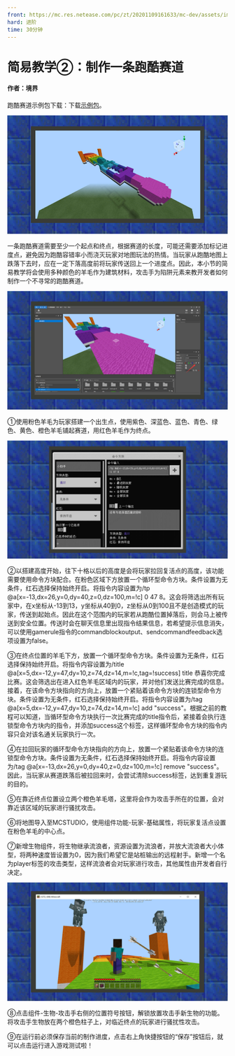 ```yaml
---
front: https://mc.res.netease.com/pc/zt/20201109161633/mc-dev/assets/img/7_1.6371e1df.png
hard: 进阶
time: 30分钟
---
```


# 简易教学②：制作一条跑酷赛道

#### 作者：境界



跑酷赛道示例包下载：下载[示例包](https://g79.gdl.netease.com/guidedemo-case5.zip)。



<img src="./images/7_1.png" style="zoom:150%;" />

一条跑酷赛道需要至少一个起点和终点，根据赛道的长度，可能还需要添加标记进度点，避免因为跑酷容错率小而浇灭玩家对地图玩法的热情。当玩家从跑酷地图上跌落下去时，应在一定下落高度前将玩家传送回上一个进度点。因此，本小节的简易教学将会使用多种颜色的羊毛作为建筑材料，攻击手为陷阱元素来教开发者如何制作一个不寻常的跑酷赛道。



![](./images/7_2.png)

①使用粉色羊毛为玩家搭建一个出生点，使用紫色、深蓝色、蓝色、青色、绿色、黄色、橙色羊毛铺起赛道，用红色羊毛作为终点。



![](./images/7_3.png)

②以搭建高度开始，往下十格以后的高度是会将玩家拉回复活点的高度，该功能需要使用命令方块配合。在粉色区域下方放置一个循环型命令方块。条件设置为无条件，红石选择保持始终开启。将指令内容设置为/tp @a[x=-13,dx=26,y=0,dy=40,z=0,dz=100,m=!c] 0 47 8。这会将筛选出所有玩家中，在x坐标从-13到13，y坐标从40到0，z坐标从0到100且不是创造模式的玩家，传送到起始点。因此在这个范围内的玩家若从跑酷位置掉落后，则会马上被传送到安全位置。传送时会在聊天信息里出现指令结果信息，若希望提示信息消失，可以使用gamerule指令的commandblockoutput、sendcommandfeedback选项设置为false。

③在终点位置的羊毛下方，放置一个循环型命令方块。条件设置为无条件，红石选择保持始终开启。将指令内容设置为/title @a[x=5,dx=-12,y=47,dy=10,z=74,dz=14,m=!c,tag=!success] title 恭喜你完成比赛。这会筛选出在进入红色羊毛区域内的玩家，并对他们发送比赛完成的信息。接着，在该命令方块指向的方向上，放置一个紧贴着该命令方块的连锁型命令方块。条件设置为无条件，红石选择保持始终开启。将指令内容设置为/tag @a[x=5,dx=-12,y=47,dy=10,z=74,dz=14,m=!c] add "success"。根据之前的教程可以知道，当循环型命令方块执行一次比赛完成的title指令后，紧接着会执行连锁型命令方块内的指令，并添加success这个标签，这样循环型命令方块的指令内容只会对该名通关玩家执行一次。

④在拉回玩家的循环型命令方块指向的方向上，放置一个紧贴着该命令方块的连锁型命令方块。条件设置为无条件，红石选择保持始终开启。将指令内容设置为/tag @a[x=-13,dx=26,y=0,dy=40,z=0,dz=100,m=!c] remove "success"。因此，当玩家从赛道跌落后被拉回来时，会尝试清除success标签，达到重复游玩的目的。

⑤在靠近终点位置设立两个橙色羊毛塔，这里将会作为攻击手所在的位置，会对靠近该区域的玩家进行骚扰攻击。

⑥将地图导入至MCSTUDIO，使用组件功能-玩家-基础属性，将玩家复活点设置在粉色羊毛的中心点。

⑦新增生物组件，将生物继承流浪者，资源设置为流浪者，并放大流浪者大小体型，将两种速度皆设置为0，因为我们希望它是站桩输出的远程射手。新增一个名为player标签的攻击类型，这样流浪者会对玩家进行攻击，其他属性由开发者自行决定。



![](./images/7_4.png)

⑧点击组件-生物-攻击手右侧的位置符号按钮，解锁放置攻击手新生物的功能。将攻击手生物放在两个橙色柱子上，对临近终点的玩家进行骚扰性攻击。

⑨在运行前必须保存当前的制作进度，点击右上角快捷按钮的“保存”按钮后，就可以点击运行进入游戏测试啦！